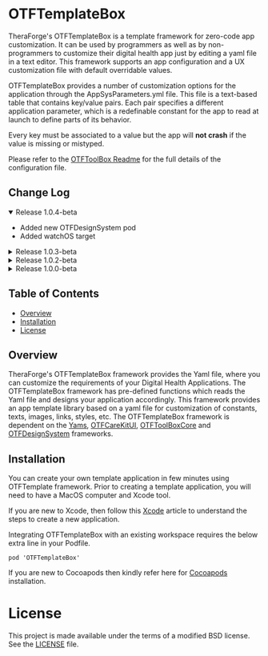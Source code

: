# OTFTemplateBox

TheraForge's OTFTemplateBox is a template framework for zero-code app customization. It can be used by programmers as well as by non-programmers to customize their digital health app just by editing a yaml file in a text editor.
This framework supports an app configuration and a UX customization file with default overridable values.

OTFTemplateBox provides a number of customization options for the application through the AppSysParameters.yml file. This file is a text-based table that contains key/value pairs. Each pair specifies a different application parameter, which is a redefinable constant for the app to read at launch to define parts of its behavior.

Every key must be associated to a value but the app will **not crash** if the value is missing or mistyped.

Please refer to the [OTFToolBox Readme](../../../OTFToolBox/blob/main/README.md) for the full details of the configuration file.

## Change Log
<details open>
<summary>Release 1.0.4-beta</summary>
  <ul>
    <li>Added new OTFDesignSystem pod</li>
    <li>Added watchOS target</li>
  </ul>
</details>

<details >
<summary>Release 1.0.3-beta</summary>
  <ul>
    <li>Added new OTFUtilities pod</li>
    <li>Added watchOS support</li>
  </ul>
</details>

<details >
<summary>Release 1.0.2-beta</summary>
<ul>
<li>Updated the dependecies of the internal pods to better compensate the Care and Health flags in schemes</li>
</ul>
</details>

<details>
<summary>Release 1.0.0-beta</summary>
<ul>
<li>First beta release of the pods</li>
</ul>
</details>

## Table of Contents
* [Overview](#Overview)
* [Installation](#Installation)
* [License](#License)

## Overview <a name="Overview"></a>
TheraForge's OTFTemplateBox framework provides the Yaml file, where you can customize the requirements of your Digital Health Applications. The OTFTemplateBox framework has pre-defined functions which reads the Yaml file and designs your application accordingly.
This framework provides an app template library based on a yaml file for customization of constants, texts, images, links, styles, etc.
The OTFTemplateBox framework is dependent on the [Yams](https://github.com/jpsim/Yams), [OTFCareKitUI](../../../OTFCareKit), [OTFToolBoxCore](../../../OTFToolBox) and [OTFDesignSystem](../../../OTFDesignSystem) frameworks.

## Installation <a name="Installation"></a>

You can create your own template application in few minutes using OTFTemplate framework. Prior to creating a template application, you will need to have a MacOS computer and Xcode tool.

If you are new to Xcode, then follow this [Xcode](https://developer.apple.com/documentation/xcode/creating-an-xcode-project-for-an-app) article to understand the steps to create a new application. 

Integrating OTFTemplateBox with an existing workspace requires the below extra line in your Podfile.

```
pod 'OTFTemplateBox'
```

If you are new to Cocoapods then kindly refer here for [Cocoapods](https://guides.cocoapods.org/using/using-cocoapods.html) installation.

# License <a name="License"></a>

This project is made available under the terms of a modified BSD license. See the [LICENSE](LICENSE.md) file.
